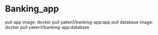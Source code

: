 # Banking_app

pull app image: docker pull yaken1/banking-app:app
pull database image: docker pull yaken1/banking-app:database
